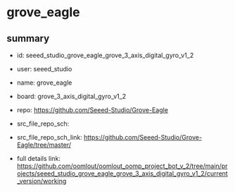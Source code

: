 # grove_eagle
 
## summary 
* id: seeed_studio_grove_eagle_grove_3_axis_digital_gyro_v1_2
* user: seeed_studio
* name: grove_eagle
* board: grove_3_axis_digital_gyro_v1_2
* repo: https://github.com/Seeed-Studio/Grove-Eagle



* src_file_repo_sch: 
* src_file_repo_sch_link: https://github.com/Seeed-Studio/Grove-Eagle/tree/master/
* full details link: https://github.com/oomlout/oomlout_oomp_project_bot_v_2/tree/main/projects/seeed_studio_grove_eagle_grove_3_axis_digital_gyro_v1_2/current_version/working  







